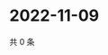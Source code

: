 # 2022-11-09

共 0 条

<!-- BEGIN WEIBO -->
<!-- 最后更新时间 Wed Nov 09 2022 12:43:29 GMT+0800 (China Standard Time) -->

<!-- END WEIBO -->
